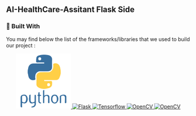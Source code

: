## AI-HealthCare-Assitant Flask Side

### 🚀 Built With

You may find below the list of the frameworks/libraries that we used to build our project :
<br/>

  <div align="center">
	
  
   <a href="https://www.python.org/">
    <img src="https://github.com/devicons/devicon/blob/master/icons/python/python-original-wordmark.svg" title="Python" alt="Python" width="150" height="150"/>
  </a>
      <a href="https://flask.palletsprojects.com/en/2.1.x/">
    <img src="https://user-images.githubusercontent.com/78981558/177000805-0c23d775-7133-4dc9-b476-8826e3a6cda3.png" title="Flask" alt="Flask" width="150" height="150"/>
  </a>
        <a href="https://www.tensorflow.org/?hl=fr">
    <img src="https://user-images.githubusercontent.com/78981558/194735369-d6072d93-e71a-4ea5-96ba-a668f4c26fd2.jpg" title="Tensorflow" alt="Tensorflow" width="200" height="150"/>
  </a>
   <a href="https://keras.io">
    <img src="https://user-images.githubusercontent.com/78981558/194735481-4387fc9d-abc2-4ede-8272-95b051f2bc8c.png" title="OpenCV" alt="OpenCV" width="200" height="150"/>
  </a>
   <a href="https://opencv.org">
    <img src="https://user-images.githubusercontent.com/78981558/194735438-49d0c228-b25c-47f0-b360-b8f02a547bbc.png" title="OpenCV" alt="OpenCV" width="100" height="150"/>
  </a>
    
  </div>
